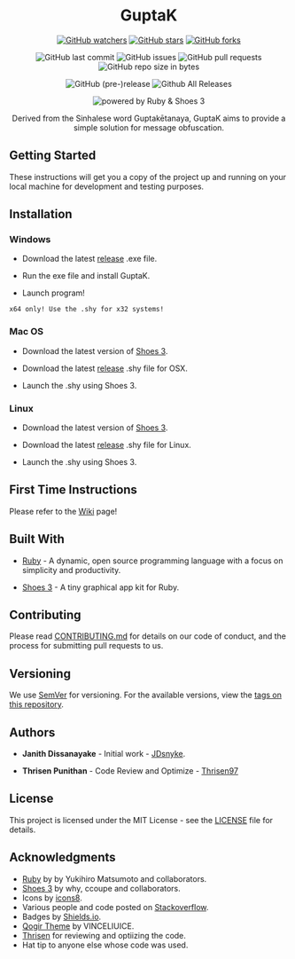 <h1 align="center" id="guptak">GuptaK</h1>

<p align="center"><a href="https://github.com/JDsnyke/GuptaK/subscription"><img src="https://img.shields.io/github/watchers/JDsnyke/GuptaK.svg?style=social&amp;label=Watch" alt="GitHub watchers" /></a> <a href="https://github.com/JDsnyke/GuptaK/stargazers"><img src="https://img.shields.io/github/stars/JDsnyke/GuptaK.svg?style=social&amp;label=Stars" alt="GitHub stars" /></a> <a href="https://github.com/JDsnyke/GuptaK/fork"><img src="https://img.shields.io/github/forks/JDsnyke/GuptaK.svg?style=social&amp;label=Fork" alt="GitHub forks" /></a></p>

<p align="center"><img src="https://img.shields.io/github/last-commit/JDsnyke/GuptaK.svg" alt="GitHub last commit" /> <img src="https://img.shields.io/github/issues/JDsnyke/GuptaK.svg" alt="GitHub issues" /> <img src="https://img.shields.io/github/issues-pr/JDsnyke/GuptaK.svg" alt="GitHub pull requests" /> <img src="https://img.shields.io/github/repo-size/JDsnyke/GuptaK.svg" alt="GitHub repo size in bytes" /> </p>

<p align="center"><img src="https://img.shields.io/github/release/JDsnyke/GuptaK/all.svg" alt="GitHub (pre-)release" /> <img src="https://img.shields.io/github/downloads/JDsnyke/GuptaK/total.svg" alt="Github All Releases" /></p>

<p align="center"><img src="https://img.shields.io/badge/powered%20by-Ruby%20&amp;%20Shoes%203-orange.svg" alt="powered by Ruby &amp; Shoes 3" /></p>

<p align="center">Derived from the Sinhalese word Guptakētanaya, GuptaK aims to provide a simple solution for message obfuscation.</p>

## Getting Started

These instructions will get you a copy of the project up and running on your local machine for development and testing purposes.

## Installation

### Windows

* Download the latest [release](https://www.github.com/JDsnyke/GuptaK/releases/latest) .exe file.

* Run the exe file and install GuptaK.

* Launch program!

```x64 only! Use the .shy for x32 systems!```

### Mac OS

* Download the latest version of [Shoes 3](http://walkabout.mvmanila.com/downloads/).

* Download the latest [release](https://www.github.com/JDsnyke/GuptaK/releases/latest) .shy file for OSX.

* Launch the .shy using Shoes 3.

### Linux

* Download the latest version of [Shoes 3](http://walkabout.mvmanila.com/downloads/).

* Download the latest [release](https://www.github.com/JDsnyke/GuptaK/releases/latest) .shy file for Linux. 

* Launch the .shy using Shoes 3.

## First Time Instructions

Please refer to the [Wiki](https://github.com/JDsnyke/GuptaK/wiki/First-Time-Installation) page!

## Built With

* [Ruby](https://www.ruby-lang.org/en/) - A dynamic, open source programming language with a focus on simplicity and productivity.

* [Shoes 3](https://github.com/shoes/shoes3) - A tiny graphical app kit for Ruby.

## Contributing

Please read [CONTRIBUTING.md](CONTRIBUTING.md) for details on our code of conduct, and the process for submitting pull requests to us.

## Versioning

We use [SemVer](https://semver.org/) for versioning. For the available versions, view the [tags on this repository](https://github.com/JDsnuke/GuptaK/tags).

## Authors

* **Janith Dissanayake** - Initial work - [JDsnyke](https://github.com/JDsnyke).

* **Thrisen Punithan** - Code Review and Optimize - [Thrisen97](https://github.com/Thrisen97)

## License

This project is licensed under the MIT License - see the [LICENSE](LICENSE) file for details.

## Acknowledgments

* [Ruby](https://www.ruby-lang.org/) by by Yukihiro Matsumoto and collaborators.
* [Shoes 3](https://github.com/shoes/shoes3) by why, ccoupe and collaborators.
* Icons by [icons8](https://icons8.com/).
* Various people and code posted on [Stackoverflow](https://stackoverflow.com/questions/tagged/shoes).
* Badges by [Shields.io](https://github.com/badges/shields).
* [Qogir Theme](https://www.gnome-look.org/p/1230631/) by VINCELIUICE.
* [Thrisen](https://thrisen.com/) for reviewing and optiizing the code.
* Hat tip to anyone else whose code was used.
